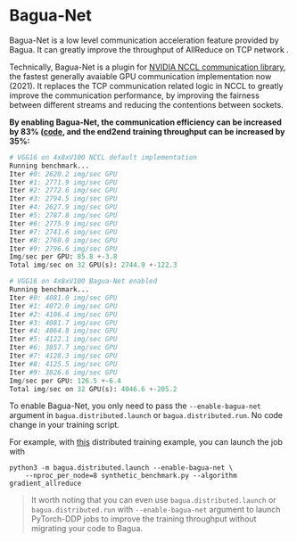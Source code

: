 # Bagua-Net

Bagua-Net is a low level communication acceleration feature provided by Bagua. It can greatly improve the throughput of AllReduce on TCP network .

Technically, Bagua-Net is a plugin for [NVIDIA NCCL communication library](https://developer.nvidia.com/nccl), the fastest generally avaiable GPU communication implementation now (2021). It replaces the TCP communication related logic in NCCL to greatly improve the communication performance, by improving the fairness between different streams and reducing the contentions between sockets.

**By enabling Bagua-Net, the communication efficiency can be increased by 83% ([code](https://github.com/BaguaSys/bagua/tree/master/examples/benchmark), and the end2end training throughput can be increased by 35%:**

```python
# VGG16 on 4x8xV100 NCCL default implementation
Running benchmark...
Iter #0: 2620.2 img/sec GPU
Iter #1: 2771.9 img/sec GPU
Iter #2: 2772.6 img/sec GPU
Iter #3: 2794.5 img/sec GPU
Iter #4: 2627.9 img/sec GPU
Iter #5: 2787.8 img/sec GPU
Iter #6: 2775.9 img/sec GPU
Iter #7: 2741.6 img/sec GPU
Iter #8: 2760.0 img/sec GPU
Iter #9: 2796.6 img/sec GPU
Img/sec per GPU: 85.8 +-3.8
Total img/sec on 32 GPU(s): 2744.9 +-122.3

# VGG16 on 4x8xV100 Bagua-Net enabled
Running benchmark...
Iter #0: 4081.0 img/sec GPU
Iter #1: 4072.0 img/sec GPU
Iter #2: 4106.4 img/sec GPU
Iter #3: 4081.7 img/sec GPU
Iter #4: 4064.8 img/sec GPU
Iter #5: 4122.1 img/sec GPU
Iter #6: 3857.7 img/sec GPU
Iter #7: 4128.3 img/sec GPU
Iter #8: 4125.5 img/sec GPU
Iter #9: 3826.6 img/sec GPU
Img/sec per GPU: 126.5 +-6.4
Total img/sec on 32 GPU(s): 4046.6 +-205.2
```

<!--
## Some test results

### 1. Performance comparison of Bagua-Net and NCCL-TCP under 100G TCP network

![](source/img/nccl-test_Bagua-Net_vs_NCCL-TCP.png)

> Thanks to the tensor fusion of the communication library. The actual communication packets will be larger than 10MB. In this range, Bagua-Net has better performance than NCCL-TCP. I have also done some experiments. When training a small network, Bagua-Net is no worse than NCCL-TCP.

### 2. Bagua-Net's acceleration effect on Bagua's different algorithms

![](source/img/bagua-net_accelerate_bagua_algorithms.png)

> The data comes from the real 128 V100 ImageNet training. The throughput increase brought by Bagua-Net is 11% to 68%.
-->

To enable Bagua-Net, you only need to pass the `--enable-bagua-net` argument in `bagua.distributed.launch` or `bagua.distributed.run`. No code change in your training script.

For example, with [this](https://github.com/BaguaSys/bagua/tree/master/examples/benchmark) distributed training example, you can launch the job with

```
python3 -m bagua.distributed.launch --enable-bagua-net \
    --nproc_per_node=8 synthetic_benchmark.py --algorithm gradient_allreduce
```

> It worth noting that you can even use `bagua.distributed.launch` or `bagua.distributed.run` with `--enable-bagua-net` argument to launch PyTorch-DDP jobs to improve the training throughput without migrating your code to Bagua.

<!-- 
## Enable Bagua-Net


```bash
# Install Bagua-Net
git clone https://github.com/BaguaSys/bagua.git
cd bagua/rust/bagua-net/cc && make
export BAGUA_NET_LIBRARY_PATH=$(readlink -f .)

# Install nccl and nccl-test
git clone https://github.com/NVIDIA/nccl.git && cd nccl && git checkout v2.10.3-1
make -j src.build && make install
git clone https://github.com/NVIDIA/nccl-tests.git
cd nccl-tests
make MPI=1

# Run nccl-test NCCL-TCP
mpirun \
  --allow-run-as-root \
  -H ${HOST1}:1,${HOST2}:1 --np 2 \
    -mca pml ob1 -mca btl ^openib \
    -mca btl_tcp_if_include eth01 \
    -x NCCL_DEBUG=INFO \
    -x LD_LIBRARY_PATH \
    ./build/all_reduce_perf -b 8 -e 128M -f 2 -g 1

# Run nccl-test with bagua-net
mpirun \
  --allow-run-as-root \
  -H ${HOST1}:1,${HOST2}:1 --np 2 \
    -mca pml ob1 -mca btl ^openib \
    -mca btl_tcp_if_include eth01 \
    -x NCCL_DEBUG=INFO \
    -x LD_LIBRARY_PATH=$LD_LIBRARY_PATH:$BAGUA_NET_LIBRARY_PATH \
    ./build/all_reduce_perf -b 8 -e 128M -f 2 -g 1
# If the installation is successful, there will be a log like this `NCCL INFO Using network BaguaNet`.
```
-->
